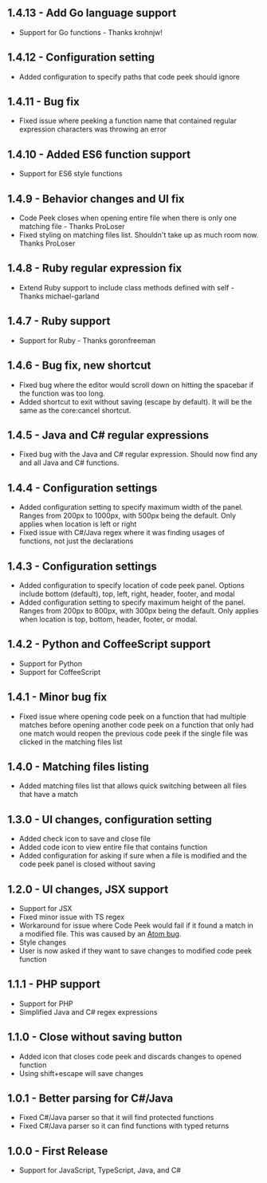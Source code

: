 ## 1.4.13 - Add Go language support
* Support for Go functions - Thanks krohnjw!

## 1.4.12 - Configuration setting
* Added configuration to specify paths that code peek should ignore

## 1.4.11 - Bug fix
* Fixed issue where peeking a function name that contained regular expression characters was throwing an error

## 1.4.10 - Added ES6 function support
* Support for ES6 style functions

## 1.4.9 - Behavior changes and UI fix
* Code Peek closes when opening entire file when there is only one matching file - Thanks ProLoser
* Fixed styling on matching files list. Shouldn't take up as much room now. Thanks ProLoser

## 1.4.8 - Ruby regular expression fix
* Extend Ruby support to include class methods defined with self - Thanks michael-garland

## 1.4.7 - Ruby support
* Support for Ruby - Thanks goronfreeman

## 1.4.6 - Bug fix, new shortcut
* Fixed bug where the editor would scroll down on hitting the spacebar if the function was too long.
* Added shortcut to exit without saving (escape by default). It will be the same as the core:cancel shortcut.

## 1.4.5 - Java and C# regular expressions
* Fixed bug with the Java and C# regular expression. Should now find any and all Java and C# functions.

## 1.4.4 - Configuration settings
* Added configuration setting to specify maximum width of the panel. Ranges from 200px to 1000px, with 500px being the default. Only applies when location is left or right
* Fixed issue with C#/Java regex where it was finding usages of functions, not just the declarations

## 1.4.3 - Configuration settings
* Added configuration to specify location of code peek panel. Options include bottom (default), top, left, right, header, footer, and modal
* Added configuration setting to specify maximum height of the panel. Ranges from 200px to 800px, with 300px being the default. Only applies when location is top, bottom, header, footer, or modal.

## 1.4.2 - Python and CoffeeScript support
* Support for Python
* Support for CoffeeScript

## 1.4.1 - Minor bug fix
* Fixed issue where opening code peek on a function that had multiple matches before opening another code peek on a function that only had one match would reopen the previous code peek if the single file was clicked in the matching files list

## 1.4.0 - Matching files listing
* Added matching files list that allows quick switching between all files that have a match

## 1.3.0 - UI changes, configuration setting
* Added check icon to save and close file
* Added code icon to view entire file that contains function
* Added configuration for asking if sure when a file is modified and the code peek panel is closed without saving

## 1.2.0 -  UI changes, JSX support
* Support for JSX
* Fixed minor issue with TS regex
* Workaround for issue where Code Peek would fail if it found a match in a modified file. This was caused by an [Atom bug](https://github.com/atom/atom/issues/10900).
* Style changes
* User is now asked if they want to save changes to modified code peek function

## 1.1.1 - PHP support
* Support for PHP
* Simplified Java and C# regex expressions

## 1.1.0 - Close without saving button
* Added icon that closes code peek and discards changes to opened function
* Using shift+escape will save changes

## 1.0.1 - Better parsing for C#/Java
* Fixed C#/Java parser so that it will find protected functions
* Fixed C#/Java parser so it can find functions with typed returns

## 1.0.0 - First Release
* Support for JavaScript, TypeScript, Java, and C#
